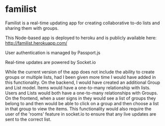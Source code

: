 # familist

Familist is a real-time updating app for creating collaborative to-do lists and sharing them with groups.

This Node-based app is deployed to heroku and is publicly available here: http://familist.herokuapp.com/

User authentication is managed by Passport.js

Real-time updates are powered by Socket.io

While the current version of the app does not include the ability to create groups or multiple lists, had I been given more time I would have added in this functionality. On the backend, I would have created an additional Group and List model. Items would have a one-to-many relationship with lists. Users and Lists would both have a one-to-many relationships with Groups. On the frontend, when a user signs in they would see a list of groups they belong to and then would be able to click on a group and then choose a list in that group to view the items. This functionality would also require the user of the 'rooms' feature in socket.io to ensure that any live updates are sent to the correct list.
